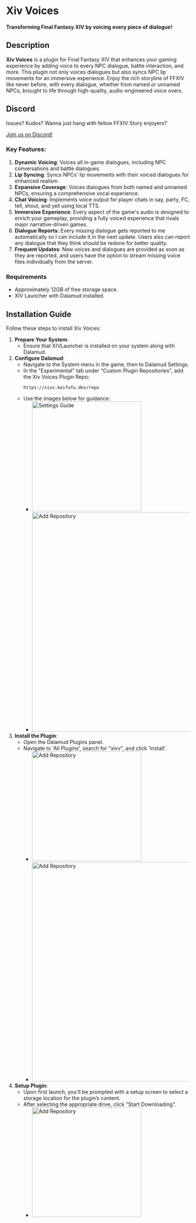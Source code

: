 # Xiv Voices

**Transforming Final Fantasy XIV by voicing every piece of dialogue!**

## Description

**Xiv Voices** is a plugin for Final Fantasy XIV that enhances your gaming experience by adding voice to every NPC dialogue, battle interaction, and more. This plugin not only voices dialogues but also syncs NPC lip movements for an immersive experience. Enjoy the rich storyline of FFXIV like never before, with every dialogue, whether from named or unnamed NPCs, brought to life through high-quality, audio-engineered voice overs.

## Discord

Issues? Kudos? Wanna just hang with fellow FFXIV Story enjoyers?

[Join us on Discord!](https://discord.gg/a5kRGDWDmN)

### Key Features:

1. **Dynamic Voicing**: Voices all in-game dialogues, including NPC conversations and battle dialogues.
2. **Lip Syncing**: Syncs NPCs' lip movements with their voiced dialogues for enhanced realism.
3. **Expansive Coverage**: Voices dialogues from both named and unnamed NPCs, ensuring a comprehensive vocal experience.
4. **Chat Voicing**: Implements voice output for player chats in say, party, FC, tell, shout, and yell using local TTS.
5. **Immersive Experience**: Every aspect of the game's audio is designed to enrich your gameplay, providing a fully voiced experience that rivals major narrative-driven games.
6. **Dialogue Reports**: Every missing dialogue gets reported to me automatically so I can include it in the next update. Users also can report any dialogue that they think should be redone for better quality.
7. **Frequent Updates**: New voices and dialogues are provided as soon as they are reported, and users have the option to stream missing voice files individually from the server.

### Requirements

- Approximately 12GB of free storage space.
- XIV Launcher with Dalamud installed.

## Installation Guide

Follow these steps to install Xiv Voices:

1. **Prepare Your System**:
   - Ensure that XIVLauncher is installed on your system along with Dalamud.
2. **Configure Dalamud**:
   - Navigate to the System menu in the game, then to Dalamud Settings.
   - In the "Experimental" tab under "Custom Plugin Repositories", add the Xiv Voices Plugin Repo:
     ```
     https://xivv.keifufu.dev/repo
     ```
   - Use the images below for guidance:
     - <img src="https://github.com/keifufu/XivVoices/blob/main/data/1.png" alt="Settings Guide" width="300"/>
     - <img src="https://github.com/keifufu/XivVoices/blob/main/data/2.png" alt="Add Repository" width="600"/>
3. **Install the Plugin**:
   - Open the Dalamud Plugins panel.
   - Navigate to 'All Plugins', search for "xivv", and click 'Install'.
     - <img src="https://github.com/keifufu/XivVoices/blob/main/data/3.png" alt="Add Repository" width="300"/>
     - <img src="https://github.com/keifufu/XivVoices/blob/main/data/4.png" alt="Add Repository" width="600"/>
4. **Setup Plugin**:
   - Upon first launch, you'll be prompted with a setup screen to select a storage location for the plugin’s content.
   - After selecting the appropriate drive, click "Start Downloading".
     - <img src="https://github.com/keifufu/XivVoices/blob/main/data/5.png" alt="Add Repository" width="300"/>
